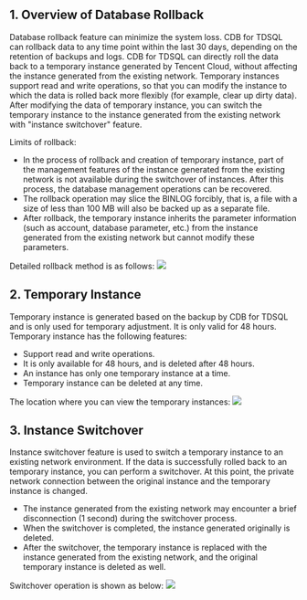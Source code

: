 ## 1. Overview of Database Rollback

Database rollback feature can minimize the system loss. CDB for TDSQL can rollback data to any time point within the last 30 days, depending on the retention of backups and logs.
CDB for TDSQL can directly roll the data back to a temporary instance generated by Tencent Cloud, without affecting the instance generated from the existing network. Temporary instances support read and write operations, so that you can modify the instance to which the data is rolled back more flexibly (for example, clear up dirty data). After modifying the data of temporary instance, you can switch the temporary instance to the instance generated from the existing network with "instance switchover" feature.

Limits of rollback:
- In the process of rollback and creation of temporary instance, part of the management features of the instance generated from the existing network is not available during the switchover of instances. After this process, the database management operations can be recovered.
- The rollback operation may slice the BINLOG forcibly, that is, a file with a size of less than 100 MB will also be backed up as a separate file.
- After rollback, the temporary instance inherits the parameter information (such as account, database parameter, etc.) from the instance generated from the existing network but cannot modify these parameters.

Detailed rollback method is as follows:
![](//mccdn.qcloud.com/img568a30325032f.jpg)

## 2. Temporary Instance
Temporary instance is generated based on the backup by CDB for TDSQL and is only used for temporary adjustment. It is only valid for 48 hours. Temporary instance has the following features:
- Support read and write operations.
- It is only available for 48 hours, and is deleted after 48 hours.
- An instance has only one temporary instance at a time.
- Temporary instance can be deleted at any time.

The location where you can view the temporary instances:
![](//mccdn.qcloud.com/img568a306e4cc5a.png)

## 3. Instance Switchover
Instance switchover feature is used to switch a temporary instance to an existing network environment. If the data is successfully rolled back to an temporary instance, you can perform a switchover. At this point, the private network connection between the original instance and the temporary instance is changed.
- The instance generated from the existing network may encounter a brief disconnection (1 second) during the switchover process.
- When the switchover is completed, the instance generated originally is deleted.
- After the switchover, the temporary instance is replaced with the instance generated from the existing network, and the original temporary instance is deleted as well. 

Switchover operation is shown as below:
![](//mccdn.qcloud.com/img568a30aea645a.jpg)

